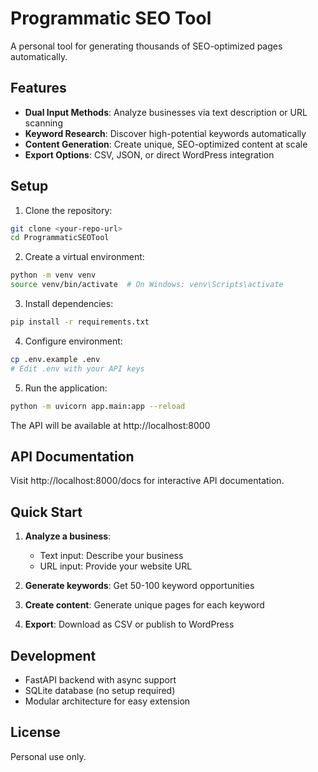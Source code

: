# Programmatic SEO Tool

A personal tool for generating thousands of SEO-optimized pages automatically.

## Features

- **Dual Input Methods**: Analyze businesses via text description or URL scanning
- **Keyword Research**: Discover high-potential keywords automatically
- **Content Generation**: Create unique, SEO-optimized content at scale
- **Export Options**: CSV, JSON, or direct WordPress integration

## Setup

1. Clone the repository:
```bash
git clone <your-repo-url>
cd ProgrammaticSEOTool
```

2. Create a virtual environment:
```bash
python -m venv venv
source venv/bin/activate  # On Windows: venv\Scripts\activate
```

3. Install dependencies:
```bash
pip install -r requirements.txt
```

4. Configure environment:
```bash
cp .env.example .env
# Edit .env with your API keys
```

5. Run the application:
```bash
python -m uvicorn app.main:app --reload
```

The API will be available at http://localhost:8000

## API Documentation

Visit http://localhost:8000/docs for interactive API documentation.

## Quick Start

1. **Analyze a business**:
   - Text input: Describe your business
   - URL input: Provide your website URL

2. **Generate keywords**: Get 50-100 keyword opportunities

3. **Create content**: Generate unique pages for each keyword

4. **Export**: Download as CSV or publish to WordPress

## Development

- FastAPI backend with async support
- SQLite database (no setup required)
- Modular architecture for easy extension

## License

Personal use only.